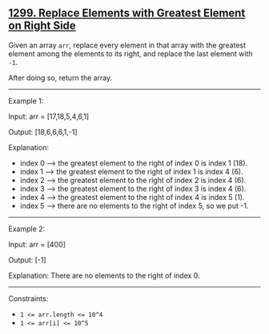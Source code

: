 ## [1299. Replace Elements with Greatest Element on Right Side](https://leetcode.com/problems/replace-elements-with-greatest-element-on-right-side/)

Given an array `arr`, replace every element in that array with the greatest element among the elements to its right, and replace the last element with `-1`.

After doing so, return the array.

---------------
Example 1:

Input: arr = [17,18,5,4,6,1]

Output: [18,6,6,6,1,-1]

Explanation:
- index 0 --> the greatest element to the right of index 0 is index 1 (18).
- index 1 --> the greatest element to the right of index 1 is index 4 (6).
- index 2 --> the greatest element to the right of index 2 is index 4 (6).
- index 3 --> the greatest element to the right of index 3 is index 4 (6).
- index 4 --> the greatest element to the right of index 4 is index 5 (1).
- index 5 --> there are no elements to the right of index 5, so we put -1.

----------------
  Example 2:

Input: arr = [400]

Output: [-1]

Explanation: There are no elements to the right of index 0.

-----------------------
Constraints:



* `1 <= arr.length <= 10^4`
* `1 <= arr[i] <= 10^5`